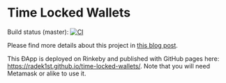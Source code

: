 # Time Locked Wallets

Build status (master): [![CI](https://github.com/konrads/time-locked-wallets/actions/workflows/ci.yml/badge.svg)](https://github.com/konrads/time-locked-wallets/actions)


Please find more details about this project in [this blog post](https://www.toptal.com/ethereum-smart-contract/time-locked-wallet-truffle-tutorial#distinguish-only-choice-engineers).

This ÐApp is deployed on Rinkeby and published with GitHub pages here: https://radek1st.github.io/time-locked-wallets/.
Note that you will need Metamask or alike to use it.
